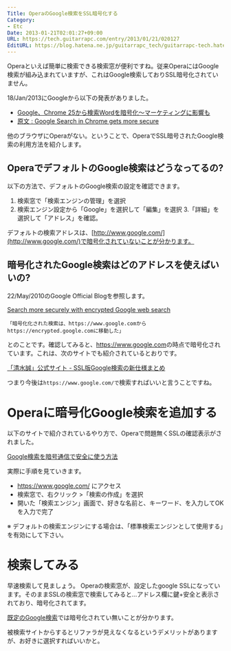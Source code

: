 ```yaml
---
Title: OperaのGoogle検索をSSL暗号化する
Category:
- Etc
Date: 2013-01-21T02:01:27+09:00
URL: https://tech.guitarrapc.com/entry/2013/01/21/020127
EditURL: https://blog.hatena.ne.jp/guitarrapc_tech/guitarrapc-tech.hatenablog.com/atom/entry/6802418398340376883
---
```


<!--
Date: 2013-01-21T02:01:27+09:00
URL: https://tech.guitarrapc.com/entry/2013/01/21/020127
-->

Operaといえば簡単に検索できる検索窓が便利ですね。従来OperaにはGoogle検索が組み込まれていますが、これはGoogle検索しておりSSL暗号化されていません。

18/Jan/2013にGoogleから以下の発表がありました。

* <a href="http://internet.watch.impress.co.jp/docs/news/20130121_584281.html" target="_blank">Google、Chrome 25から検索Wordを暗号化～マーケティングに影響も</a>
* <a href="http://blog.chromium.org/2013/01/google-search-in-chrome-gets-more-secure.html" target="_blank">原文 : Google Search in Chrome gets more secure</a>

他のブラウザにOperaがない。ということで、OperaでSSL暗号されたGoogle検索の利用方法を紹介します。

## OperaでデフォルトのGoogle検索はどうなってるの?

以下の方法で、デフォルトのGoogle検索の設定を確認できます。

1. 検索窓で「検索エンジンの管理」を選択
2. 検索エンジン設定から「Google」を選択して「編集」を選択
3.「詳細」を選択して「アドレス」を確認。

デフォルトの検索アドレスは、[http://www.google.com/](http://www.google.com/)で暗号化されていないことが分かります。

## 暗号化されたGoogle検索はどのアドレスを使えばいいの?

22/May/2010のGoogle Official Blogを参照します。

[Search more securely with encrypted Google web search](http://googleblog.blogspot.jp/2010/05/search-more-securely-with-encrypted.html)

```
「暗号化化された検索は、https://www.google.comからhttps://encrypted.google.comに移動した」
```

とのことです。確認してみると、<a href="https://www.google.com" target="_blank">https://www.google.com</a>の時点で暗号化されています。これは、次のサイトでも紹介されているとおりです。

[「清水誠」公式サイト - SSL版Google検索の新仕様まとめ](http://www.cms-ia.info/news/impact-of-google-encrypted-search/)

つまり今後は`https://www.google.com/で`検索すればいいと言うことですね。

# Operaに暗号化Google検索を追加する

以下のサイトで紹介されているやり方で、Operaで問題無くSSLの確認表示がされました。

<a href="http://webos-goodies.jp/archives/google_search_with_ssl.html" target="_blank">Google検索を暗号通信で安全に使う方法</a>

実際に手順を見ていきます。

- <a href="https://www.google.com/" target="_blank">https://www.google.com/ </a>にアクセス
- 検索窓で、右クリック >「検索の作成」を選択
- 開いた「検索エンジン」画面で、好きな名前と、キーワード、を入力してOKを入力で完了

※ デフォルトの検索エンジンにする場合は、「標準検索エンジンとして使用する」を有効にして下さい。

# 検索してみる

早速検索して見ましょう。 Operaの検索窓が、設定したgoogle SSLになっています。そのままSSLの検索窓で検索してみると…アドレス欄に鍵+安全と表示されており、暗号化されてます。

[既定のGoogle検索](http://www.google.co.jp)では暗号化されてい無いことが分かります。

被検索サイトからするとリファラが見えなくなるというデメリットがありますが、お好きに選択すればいいかと。
